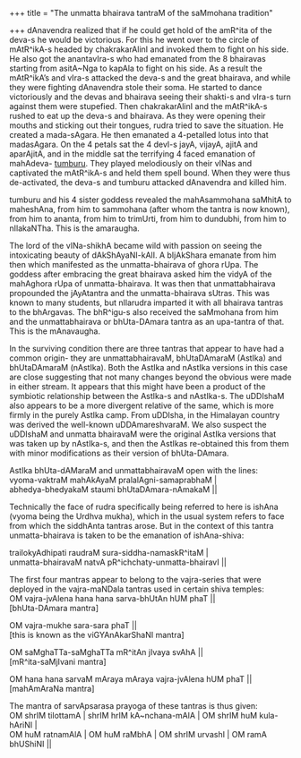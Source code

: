 +++
title = "The unmatta bhairava tantraM of the saMmohana tradition"

+++
dAnavendra realized that if he could get hold of the amR^ita of the
deva-s he would be victorious. For this he went over to the circle of
mAtR^ikA-s headed by chakrakarAlinI and invoked them to fight on his
side. He also got the anantavIra-s who had emanated from the 8 bhairavas
starting from asitA\~Nga to kapAla to fight on his side. As a result the
mAtR^ikA’s and vIra-s attacked the deva-s and the great bhairava, and
while they were fighting dAnavendra stole their soma. He started to
dance victoriously and the devas and bhairava seeing their shakti-s and
vIra-s turn against them were stupefied. Then chakrakarAlinI and the
mAtR^ikA-s rushed to eat up the deva-s and bhairava. As they were
opening their mouths and sticking out their tongues, rudra tried to save
the situation. He created a mada-sAgara. He then emanated a 4-petalled
lotus into that madasAgara. On the 4 petals sat the 4 devI-s jayA,
vijayA, ajitA and aparAjitA, and in the middle sat the terrifying 4
faced emanation of mahAdeva-
[tumburu](http://manasataramgini.wordpress.com/2005/02/tumburu-manifestation-of-rudra.html).
They played melodiously on their vINas and captivated the mAtR^ikA-s and
held them spell bound. When they were thus de-activated, the deva-s and
tumburu attacked dAnavendra and killed him.

tumburu and his 4 sister goddess revealed the mahAsammohana saMhitA to
maheshAna, from him to sammohana (after whom the tantra is now known),
from him to ananta, from him to trimUrti, from him to dundubhi, from him
to nIlakaNTha. This is the amaraugha.

The lord of the vINa-shikhA became wild with passion on seeing the
intoxicating beauty of dAkShAyaNI-kAlI. A bIjAkShara emanate from him
then which manifested as the unmatta-bhairava of ghora rUpa. The goddess
after embracing the great bhairava asked him the vidyA of the mahAghora
rUpa of unmatta-bhairava. It was then that unmattabhairava propounded
the jAyAtantra and the unmatta-bhairava sUtras. This was known to many
students, but nIlarudra imparted it with all bhairava tantras to the
bhArgavas. The bhR^igu-s also received the saMmohana from him and the
unmattabhairava or bhUta-DAmara tantra as an upa-tantra of that. This is
the mAnavaugha.

In the surviving condition there are three tantras that appear to have
had a common origin- they are unmattabhairavaM, bhUtaDAmaraM (AstIka)
and bhUtaDAmaraM (nAstIka). Both the AstIka and nAstIka versions in this
case are close suggesting that not many changes beyond the obvious were
made in either stream. It appears that this might have been a product of
the symbiotic relationship between the AstIka-s and nAstIka-s. The
uDDIshaM also appears to be a more divergent relative of the same, which
is more firmly in the purely AstIka camp. From uDDIsha, in the Himalayan
country was derived the well-known uDDAmareshvaraM. We also suspect the
uDDIshaM and unmatta bhairavaM were the original AstIka versions that
was taken up by nAstIka-s, and then the AstIkas re-obtained this from
them with minor modifications as their version of bhUta-DAmara.

AstIka bhUta-dAMaraM and unmattabhairavaM open with the lines:  
vyoma-vaktraM mahAkAyaM pralalAgni-samaprabhaM |  
abhedya-bhedyakaM staumi bhUtaDAmara-nAmakaM ||

Technically the face of rudra specifically being referred to here is
ishAna (vyoma being the Urdhva mukha), which in the usual system refers
to face from which the siddhAnta tantras arose. But in the context of
this tantra unmatta-bhairava is taken to be the emanation of
ishAna-shiva:

trailokyAdhipati raudraM sura-siddha-namaskR^itaM |  
unmatta-bhairavaM natvA pR^ichchaty-unmatta-bhairavI ||

The first four mantras appear to belong to the vajra-series that were
deployed in the vajra-maNDala tantras used in certain shiva temples:  
OM vajra-jvAlena hana hana sarva-bhUtAn hUM phaT ||  
\[bhUta-DAmara mantra\]

OM vajra-mukhe sara-sara phaT ||  
\[this is known as the viGYAnAkarShaNI mantra\]

OM saMghaTTa-saMghaTTa mR^itAn jIvaya svAhA ||  
\[mR^ita-saMjIvani mantra\]

OM hana hana sarvaM mAraya mAraya vajra-jvAlena hUM phaT ||  
\[mahAmAraNa mantra\]

The mantra of sarvApsarasa prayoga of these tantras is thus given:  
OM shrIM tilottamA | shrIM hrIM kA\~nchana-mAlA | OM shrIM huM
kula-hAriNI |  
OM huM ratnamAlA | OM huM raMbhA | OM shrIM urvashI | OM ramA bhUShiNI
||
